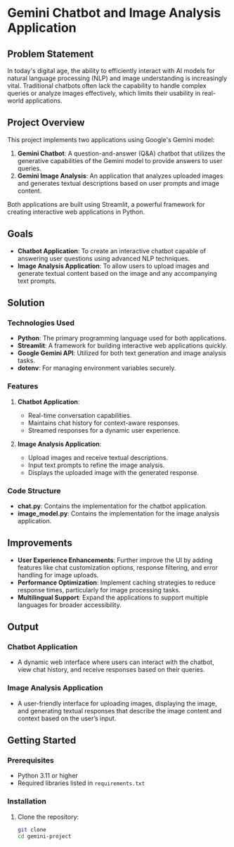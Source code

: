 # Gemini Chatbot and Image Analysis Application

## Problem Statement
In today's digital age, the ability to efficiently interact with AI models for natural language processing (NLP) and image understanding is increasingly vital. Traditional chatbots often lack the capability to handle complex queries or analyze images effectively, which limits their usability in real-world applications.

## Project Overview
This project implements two applications using Google's Gemini model:
1. **Gemini Chatbot**: A question-and-answer (Q&A) chatbot that utilizes the generative capabilities of the Gemini model to provide answers to user queries.
2. **Gemini Image Analysis**: An application that analyzes uploaded images and generates textual descriptions based on user prompts and image content.

Both applications are built using Streamlit, a powerful framework for creating interactive web applications in Python.

## Goals
- **Chatbot Application**: To create an interactive chatbot capable of answering user questions using advanced NLP techniques.
- **Image Analysis Application**: To allow users to upload images and generate textual content based on the image and any accompanying text prompts.

## Solution
### Technologies Used
- **Python**: The primary programming language used for both applications.
- **Streamlit**: A framework for building interactive web applications quickly.
- **Google Gemini API**: Utilized for both text generation and image analysis tasks.
- **dotenv**: For managing environment variables securely.

### Features
1. **Chatbot Application**:
   - Real-time conversation capabilities.
   - Maintains chat history for context-aware responses.
   - Streamed responses for a dynamic user experience.

2. **Image Analysis Application**:
   - Upload images and receive textual descriptions.
   - Input text prompts to refine the image analysis.
   - Displays the uploaded image with the generated response.

### Code Structure
- **chat.py**: Contains the implementation for the chatbot application.
- **image_model.py**: Contains the implementation for the image analysis application.

## Improvements
- **User Experience Enhancements**: Further improve the UI by adding features like chat customization options, response filtering, and error handling for image uploads.
- **Performance Optimization**: Implement caching strategies to reduce response times, particularly for image processing tasks.
- **Multilingual Support**: Expand the applications to support multiple languages for broader accessibility.

## Output
### Chatbot Application
- A dynamic web interface where users can interact with the chatbot, view chat history, and receive responses based on their queries.

### Image Analysis Application
- A user-friendly interface for uploading images, displaying the image, and generating textual responses that describe the image content and context based on the user’s input.

## Getting Started
### Prerequisites
- Python 3.11 or higher
- Required libraries listed in `requirements.txt`

### Installation
1. Clone the repository:
   ```bash
   git clone 
   cd gemini-project

